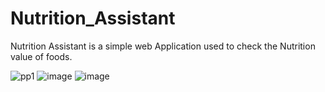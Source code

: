 ﻿# Nutrition_Assistant


Nutrition Assistant is a simple web Application used to check the Nutrition value of foods.

![pp1](https://user-images.githubusercontent.com/113461030/219913976-555a6d34-da1a-4633-915c-f72d9bd0ba2c.png)
![image](https://user-images.githubusercontent.com/113461030/219914920-fe364a30-0cde-4ad7-9333-19205d52472c.png)
![image](https://user-images.githubusercontent.com/113461030/219914707-9489d3be-4e95-4b34-9f58-e103e69c6ccd.png)
